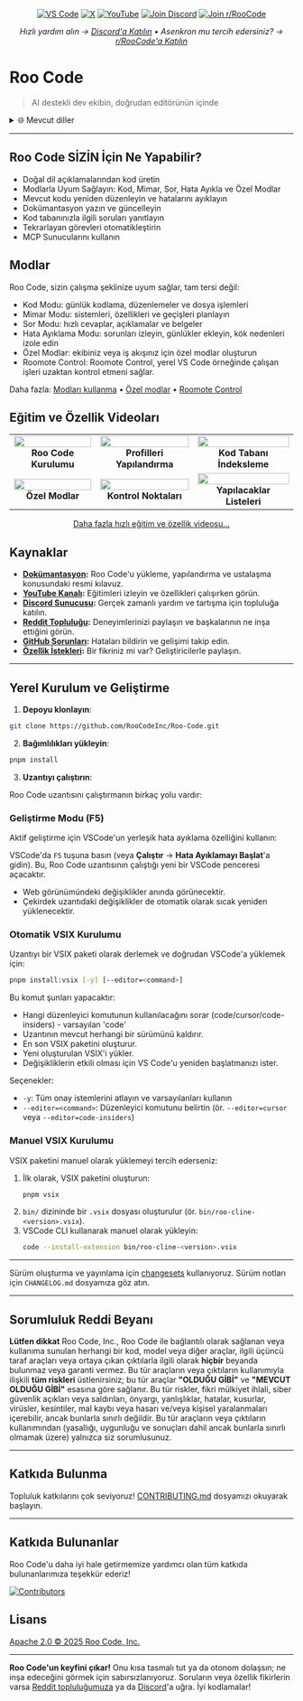 <p align="center">
  <a href="https://marketplace.visualstudio.com/items?itemName=RooVeterinaryInc.roo-cline"><img src="https://img.shields.io/vscode-marketplace/v/RooVeterinaryInc.roo-cline.svg?label=VS%20Code&color=%23007ACC&style=flat&logo=visualstudiocode&logoColor=white" alt="VS Code"></a>
  <a href="https://x.com/roocode"><img src="https://img.shields.io/badge/roocode-000000?style=flat&logo=x&logoColor=white" alt="X"></a>
  <a href="https://youtube.com/@roocodeyt?feature=shared"><img src="https://img.shields.io/badge/YouTube-FF0000?style=flat&logo=youtube&logoColor=white" alt="YouTube"></a>
  <a href="https://discord.gg/roocode"><img src="https://img.shields.io/badge/Join%20Discord-5865F2?style=flat&logo=discord&logoColor=white" alt="Join Discord"></a>
  <a href="https://www.reddit.com/r/RooCode/"><img src="https://img.shields.io/badge/Join%20r%2FRooCode-FF4500?style=flat&logo=reddit&logoColor=white" alt="Join r/RooCode"></a>
</p>
<p align="center">
  <em>Hızlı yardım alın → <a href="https://discord.gg/roocode">Discord'a Katılın</a> • Asenkron mu tercih edersiniz? → <a href="https://www.reddit.com/r/RooCode/">r/RooCode'a Katılın</a></em>
</p>

# Roo Code

> AI destekli dev ekibin, doğrudan editörünün içinde

<details>
  <summary>🌐 Mevcut diller</summary>

- [English](../../README.md)
- [Català](../ca/README.md)
- [Deutsch](../de/README.md)
- [Español](../es/README.md)
- [Français](../fr/README.md)
- [हिंदी](../hi/README.md)
- [Bahasa Indonesia](../id/README.md)
- [Italiano](../it/README.md)
- [日本語](../ja/README.md)
- [한국어](../ko/README.md)
- [Nederlands](../nl/README.md)
- [Polski](../pl/README.md)
- [Português (BR)](../pt-BR/README.md)
- [Русский](../ru/README.md)
- [Türkçe](../tr/README.md)
- [Tiếng Việt](../vi/README.md)
- [简体中文](../zh-CN/README.md)
- [繁體中文](../zh-TW/README.md)
- ...
    </details>

---

## Roo Code SİZİN İçin Ne Yapabilir?

- Doğal dil açıklamalarından kod üretin
- Modlarla Uyum Sağlayın: Kod, Mimar, Sor, Hata Ayıkla ve Özel Modlar
- Mevcut kodu yeniden düzenleyin ve hatalarını ayıklayın
- Dokümantasyon yazın ve güncelleyin
- Kod tabanınızla ilgili soruları yanıtlayın
- Tekrarlayan görevleri otomatikleştirin
- MCP Sunucularını kullanın

## Modlar

Roo Code, sizin çalışma şeklinize uyum sağlar, tam tersi değil:

- Kod Modu: günlük kodlama, düzenlemeler ve dosya işlemleri
- Mimar Modu: sistemleri, özellikleri ve geçişleri planlayın
- Sor Modu: hızlı cevaplar, açıklamalar ve belgeler
- Hata Ayıklama Modu: sorunları izleyin, günlükler ekleyin, kök nedenleri izole edin
- Özel Modlar: ekibiniz veya iş akışınız için özel modlar oluşturun
- Roomote Control: Roomote Control, yerel VS Code örneğinde çalışan işleri uzaktan kontrol etmeni sağlar.

Daha fazla: [Modları kullanma](https://docs.roocode.com/basic-usage/using-modes) • [Özel modlar](https://docs.roocode.com/advanced-usage/custom-modes) • [Roomote Control](https://docs.roocode.com/roo-code-cloud/roomote-control)

## Eğitim ve Özellik Videoları

<div align="center">

|                                                                                                                                                                         |                                                                                                                                                                               |                                                                                                                                                                              |
| :---------------------------------------------------------------------------------------------------------------------------------------------------------------------: | :---------------------------------------------------------------------------------------------------------------------------------------------------------------------------: | :--------------------------------------------------------------------------------------------------------------------------------------------------------------------------: |
| <a href="https://www.youtube.com/watch?v=Mcq3r1EPZ-4"><img src="https://img.youtube.com/vi/Mcq3r1EPZ-4/maxresdefault.jpg" width="100%"></a><br><b>Roo Code Kurulumu</b> | <a href="https://www.youtube.com/watch?v=ZBML8h5cCgo"><img src="https://img.youtube.com/vi/ZBML8h5cCgo/maxresdefault.jpg" width="100%"></a><br><b>Profilleri Yapılandırma</b> | <a href="https://www.youtube.com/watch?v=r1bpod1VWhg"><img src="https://img.youtube.com/vi/r1bpod1VWhg/maxresdefault.jpg" width="100%"></a><br><b>Kod Tabanı İndeksleme</b>  |
|    <a href="https://www.youtube.com/watch?v=qgqceCuhlRA"><img src="https://img.youtube.com/vi/qgqceCuhlRA/maxresdefault.jpg" width="100%"></a><br><b>Özel Modlar</b>    |    <a href="https://www.youtube.com/watch?v=Ho30nyY332E"><img src="https://img.youtube.com/vi/Ho30nyY332E/maxresdefault.jpg" width="100%"></a><br><b>Kontrol Noktaları</b>    | <a href="https://www.youtube.com/watch?v=6h5vB9PpoPk"><img src="https://img.youtube.com/vi/6h5vB9PpoPk/maxresdefault.jpg" width="100%"></a><br><b>Yapılacaklar Listeleri</b> |

</div>
<p align="center">
<a href="https://docs.roocode.com/tutorial-videos">Daha fazla hızlı eğitim ve özellik videosu...</a>
</p>

## Kaynaklar

- **[Dokümantasyon](https://docs.roocode.com):** Roo Code'u yükleme, yapılandırma ve ustalaşma konusundaki resmi kılavuz.
- **[YouTube Kanalı](https://youtube.com/@roocodeyt?feature=shared):** Eğitimleri izleyin ve özellikleri çalışırken görün.
- **[Discord Sunucusu](https://discord.gg/roocode):** Gerçek zamanlı yardım ve tartışma için topluluğa katılın.
- **[Reddit Topluluğu](https://www.reddit.com/r/RooCode):** Deneyimlerinizi paylaşın ve başkalarının ne inşa ettiğini görün.
- **[GitHub Sorunları](https://github.com/RooCodeInc/Roo-Code/issues):** Hataları bildirin ve gelişimi takip edin.
- **[Özellik İstekleri](https://github.com/RooCodeInc/Roo-Code/discussions/categories/feature-requests?discussions_q=is%3Aopen+category%3A%22Feature+Requests%22+sort%3Atop):** Bir fikriniz mi var? Geliştiricilerle paylaşın.

---

## Yerel Kurulum ve Geliştirme

1. **Depoyu klonlayın**:

```sh
git clone https://github.com/RooCodeInc/Roo-Code.git
```

2. **Bağımlılıkları yükleyin**:

```sh
pnpm install
```

3. **Uzantıyı çalıştırın**:

Roo Code uzantısını çalıştırmanın birkaç yolu vardır:

### Geliştirme Modu (F5)

Aktif geliştirme için VSCode'un yerleşik hata ayıklama özelliğini kullanın:

VSCode'da `F5` tuşuna basın (veya **Çalıştır** → **Hata Ayıklamayı Başlat**'a gidin). Bu, Roo Code uzantısının çalıştığı yeni bir VSCode penceresi açacaktır.

- Web görünümündeki değişiklikler anında görünecektir.
- Çekirdek uzantıdaki değişiklikler de otomatik olarak sıcak yeniden yüklenecektir.

### Otomatik VSIX Kurulumu

Uzantıyı bir VSIX paketi olarak derlemek ve doğrudan VSCode'a yüklemek için:

```sh
pnpm install:vsix [-y] [--editor=<command>]
```

Bu komut şunları yapacaktır:

- Hangi düzenleyici komutunun kullanılacağını sorar (code/cursor/code-insiders) - varsayılan 'code'
- Uzantının mevcut herhangi bir sürümünü kaldırır.
- En son VSIX paketini oluşturur.
- Yeni oluşturulan VSIX'i yükler.
- Değişikliklerin etkili olması için VS Code'u yeniden başlatmanızı ister.

Seçenekler:

- `-y`: Tüm onay istemlerini atlayın ve varsayılanları kullanın
- `--editor=<command>`: Düzenleyici komutunu belirtin (ör. `--editor=cursor` veya `--editor=code-insiders`)

### Manuel VSIX Kurulumu

VSIX paketini manuel olarak yüklemeyi tercih ederseniz:

1.  İlk olarak, VSIX paketini oluşturun:
    ```sh
    pnpm vsix
    ```
2.  `bin/` dizininde bir `.vsix` dosyası oluşturulur (ör. `bin/roo-cline-<version>.vsix`).
3.  VSCode CLI kullanarak manuel olarak yükleyin:
    ```sh
    code --install-extension bin/roo-cline-<version>.vsix
    ```

---

Sürüm oluşturma ve yayınlama için [changesets](https://github.com/changesets/changesets) kullanıyoruz. Sürüm notları için `CHANGELOG.md` dosyamıza göz atın.

---

## Sorumluluk Reddi Beyanı

**Lütfen dikkat** Roo Code, Inc., Roo Code ile bağlantılı olarak sağlanan veya kullanıma sunulan herhangi bir kod, model veya diğer araçlar, ilgili üçüncü taraf araçları veya ortaya çıkan çıktılarla ilgili olarak **hiçbir** beyanda bulunmaz veya garanti vermez. Bu tür araçların veya çıktıların kullanımıyla ilişkili **tüm riskleri** üstlenirsiniz; bu tür araçlar **"OLDUĞU GİBİ"** ve **"MEVCUT OLDUĞU GİBİ"** esasına göre sağlanır. Bu tür riskler, fikri mülkiyet ihlali, siber güvenlik açıkları veya saldırıları, önyargı, yanlışlıklar, hatalar, kusurlar, virüsler, kesintiler, mal kaybı veya hasarı ve/veya kişisel yaralanmaları içerebilir, ancak bunlarla sınırlı değildir. Bu tür araçların veya çıktıların kullanımından (yasallığı, uygunluğu ve sonuçları dahil ancak bunlarla sınırlı olmamak üzere) yalnızca siz sorumlusunuz.

---

## Katkıda Bulunma

Topluluk katkılarını çok seviyoruz! [CONTRIBUTING.md](CONTRIBUTING.md) dosyamızı okuyarak başlayın.

---

## Katkıda Bulunanlar

Roo Code'u daha iyi hale getirmemize yardımcı olan tüm katkıda bulunanlarımıza teşekkür ederiz!

<!-- START CONTRIBUTORS SECTION - AUTO-GENERATED, DO NOT EDIT MANUALLY -->

[![Contributors](https://contrib.rocks/image?repo=RooCodeInc/roo-code&max=120&columns=12&cacheBust=0000000000)](https://github.com/RooCodeInc/roo-code/graphs/contributors)

<!-- END CONTRIBUTORS SECTION -->

## Lisans

[Apache 2.0 © 2025 Roo Code, Inc.](../../LICENSE)

---

**Roo Code'un keyfini çıkar!** Onu kısa tasmalı tut ya da otonom dolaşsın; ne inşa edeceğini görmek için sabırsızlanıyoruz. Soruların veya özellik fikirlerin varsa [Reddit topluluğumuza](https://www.reddit.com/r/RooCode/) ya da [Discord](https://discord.gg/roocode)'a uğra. İyi kodlamalar!

